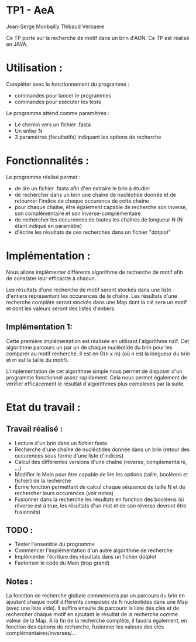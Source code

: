 TP1 - AeA
=========
Jean-Serge Monbailly
Thibaud Verbaere

Ce TP porte sur la recherche de motif dans un brin d'ADN.
Ce TP est réalisé en JAVA.

Utilisation :
=============
Compléter avec le fonctionnement du programme :
+ commandes pour lancer le programmes
+ commandes pour exécuter les tests

Le programme attend comme paramètres : 
+ Le chemin vers un fichier .fasta
+ Un entier N
+ 3 paramètres (facultatifs) indiquant les options de 
recherche


Fonctionnalités :
=================

Le programme réalisé permet : 
+ de lire un fichier .fasta afin d'en extraire le brin à étudier
+ de rechercher dans un brin une chaîne de nucléotide donnée et 
de retourner l'indice de chaque occurence de cette chaîne
+ pour chaque chaîne, être également capable de recherche son
inverse, son complémentaire et son inverse-complémentaire
+ de rechercher les occurences de toutes les chaînes de longueur
N (N étant indiqué en paramètre)
+ d'écrire les résultats de ces recherches dans un fichier "dotplot"

Implémentation :
================

Nous allons implémenter différents algorithme de recherche de motif 
afin de constater leur efficacité à chacun.

Les résultats d'une recherche de motif seront stockés dans une liste 
d'entiers représentant les occurences de la chaîne.
Les résultats d'une recherche complète seront stockés dans une Map 
dont la clé sera un motif et dont les valeurs seront des listes
d'entiers.


Implémentation 1:
-----------------
Cette première implémentation est réalisée en utilisant l'algorithme naïf.
Cet algorithme parcours un par un de chaque nucléotide du brin pour les comparer 
au motif recherché. Il est en O(n x m) (où n est la longueur du brin et m est
la taille du motif).

L'implémentation de cet algorithme simple nous permet de disposer d'un programme
fonctionnel assez rapidement. Cela nous permet également de vérifier efficacement
le résultat d'algorithmes plus complexes par la suite.


Etat du travail :
=================

Travail réalisé :
-----------------
+ Lecture d'un brin dans un fichier fasta
+ Recherche d'une chaîne de nucléotides donnée dans un brin (retour des occurences
sous forme d'une liste d'indices)
+ Calcul des différentes versions d'une chaîne (reverse, complementaire, ...)
+ Modifier le Main pour être capable de lire les options (taille, booléens et 
fichier) de la recherche
+ Écrire fonction permettant de calcul chaque séquence de taille N et de rechercher 
leurs occurences (voir notes)
+ Fusionner dans la recherche les résultats en fonction des booléens (si réverse est
à true, les résultats d'un mot et de son réverse devront être fusionnés) 

TODO :
------
+ Tester l'ensemble du programme
+ Commencer l'implémentation d'un autre algorithme de recherche
+ Implémenter l'écriture des résultats dans un fichier dotplot
+ Factoriser le code du Main (trop grand)

Notes :
-------
La fonction de recherche globale commencera par un parcours du brin en ajoutant chaque 
motif différents composés de N nucléotides dans une Map (avec une liste vide).
Il suffira ensuite de parcourir la liste des clés et de rechercher chaque motif en 
ajoutant le résultat de la recherche comme valeur de la Map.
A la fin de la recherche complète, il faudra également, en fonction des options de
recherche, fusionner les valeurs des clés complémentaires/inverses/...

